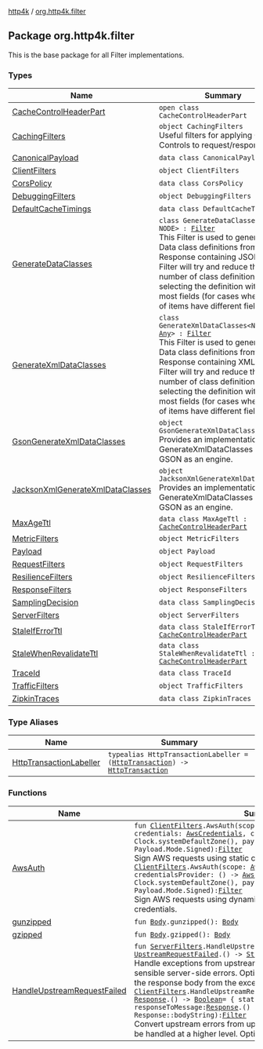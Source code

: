 [http4k](../index.md) / [org.http4k.filter](./index.md)

## Package org.http4k.filter

This is the base package for all Filter implementations.

### Types

| Name | Summary |
|---|---|
| [CacheControlHeaderPart](-cache-control-header-part/index.md) | `open class CacheControlHeaderPart` |
| [CachingFilters](-caching-filters/index.md) | `object CachingFilters`<br>Useful filters for applying Cache-Controls to request/responses |
| [CanonicalPayload](-canonical-payload/index.md) | `data class CanonicalPayload` |
| [ClientFilters](-client-filters/index.md) | `object ClientFilters` |
| [CorsPolicy](-cors-policy/index.md) | `data class CorsPolicy` |
| [DebuggingFilters](-debugging-filters/index.md) | `object DebuggingFilters` |
| [DefaultCacheTimings](-default-cache-timings/index.md) | `data class DefaultCacheTimings` |
| [GenerateDataClasses](-generate-data-classes/index.md) | `class GenerateDataClasses<out NODE> : `[`Filter`](../org.http4k.core/-filter/index.md)<br>This Filter is used to generate Data class definitions from a Response containing JSON. The Filter will try and reduce the number of class definitions by selecting the definition with the most fields (for cases where lists of items have different fields). |
| [GenerateXmlDataClasses](-generate-xml-data-classes/index.md) | `class GenerateXmlDataClasses<NODE : `[`Any`](https://kotlinlang.org/api/latest/jvm/stdlib/kotlin/-any/index.html)`> : `[`Filter`](../org.http4k.core/-filter/index.md)<br>This Filter is used to generate Data class definitions from a Response containing XML. The Filter will try and reduce the number of class definitions by selecting the definition with the most fields (for cases where lists of items have different fields). |
| [GsonGenerateXmlDataClasses](-gson-generate-xml-data-classes/index.md) | `object GsonGenerateXmlDataClasses`<br>Provides an implementation of GenerateXmlDataClasses using GSON as an engine. |
| [JacksonXmlGenerateXmlDataClasses](-jackson-xml-generate-xml-data-classes/index.md) | `object JacksonXmlGenerateXmlDataClasses`<br>Provides an implementation of GenerateXmlDataClasses using GSON as an engine. |
| [MaxAgeTtl](-max-age-ttl/index.md) | `data class MaxAgeTtl : `[`CacheControlHeaderPart`](-cache-control-header-part/index.md) |
| [MetricFilters](-metric-filters/index.md) | `object MetricFilters` |
| [Payload](-payload/index.md) | `object Payload` |
| [RequestFilters](-request-filters/index.md) | `object RequestFilters` |
| [ResilienceFilters](-resilience-filters/index.md) | `object ResilienceFilters` |
| [ResponseFilters](-response-filters/index.md) | `object ResponseFilters` |
| [SamplingDecision](-sampling-decision/index.md) | `data class SamplingDecision` |
| [ServerFilters](-server-filters/index.md) | `object ServerFilters` |
| [StaleIfErrorTtl](-stale-if-error-ttl/index.md) | `data class StaleIfErrorTtl : `[`CacheControlHeaderPart`](-cache-control-header-part/index.md) |
| [StaleWhenRevalidateTtl](-stale-when-revalidate-ttl/index.md) | `data class StaleWhenRevalidateTtl : `[`CacheControlHeaderPart`](-cache-control-header-part/index.md) |
| [TraceId](-trace-id/index.md) | `data class TraceId` |
| [TrafficFilters](-traffic-filters/index.md) | `object TrafficFilters` |
| [ZipkinTraces](-zipkin-traces/index.md) | `data class ZipkinTraces` |

### Type Aliases

| Name | Summary |
|---|---|
| [HttpTransactionLabeller](-http-transaction-labeller.md) | `typealias HttpTransactionLabeller = (`[`HttpTransaction`](../org.http4k.core/-http-transaction/index.md)`) -> `[`HttpTransaction`](../org.http4k.core/-http-transaction/index.md) |

### Functions

| Name | Summary |
|---|---|
| [AwsAuth](-aws-auth.md) | `fun `[`ClientFilters`](-client-filters/index.md)`.AwsAuth(scope: `[`AwsCredentialScope`](../org.http4k.aws/-aws-credential-scope/index.md)`, credentials: `[`AwsCredentials`](../org.http4k.aws/-aws-credentials/index.md)`, clock: Clock = Clock.systemDefaultZone(), payloadMode: `[`Payload.Mode`](-payload/-mode/index.md)` = Payload.Mode.Signed): `[`Filter`](../org.http4k.core/-filter/index.md)<br>Sign AWS requests using static credentials.`fun `[`ClientFilters`](-client-filters/index.md)`.AwsAuth(scope: `[`AwsCredentialScope`](../org.http4k.aws/-aws-credential-scope/index.md)`, credentialsProvider: () -> `[`AwsCredentials`](../org.http4k.aws/-aws-credentials/index.md)`, clock: Clock = Clock.systemDefaultZone(), payloadMode: `[`Payload.Mode`](-payload/-mode/index.md)` = Payload.Mode.Signed): `[`Filter`](../org.http4k.core/-filter/index.md)<br>Sign AWS requests using dynamically provided (expiring) credentials. |
| [gunzipped](gunzipped.md) | `fun `[`Body`](../org.http4k.core/-body/index.md)`.gunzipped(): `[`Body`](../org.http4k.core/-body/index.md) |
| [gzipped](gzipped.md) | `fun `[`Body`](../org.http4k.core/-body/index.md)`.gzipped(): `[`Body`](../org.http4k.core/-body/index.md) |
| [HandleUpstreamRequestFailed](-handle-upstream-request-failed.md) | `fun `[`ServerFilters`](-server-filters/index.md)`.HandleUpstreamRequestFailed(exceptionToBody: `[`UpstreamRequestFailed`](../org.http4k.cloudnative/-upstream-request-failed/index.md)`.() -> `[`String`](https://kotlinlang.org/api/latest/jvm/stdlib/kotlin/-string/index.html)` = { localizedMessage }): `[`Filter`](../org.http4k.core/-filter/index.md)<br>Handle exceptions from upstream calls and convert them into sensible server-side errors. Optionally pass in a function to format the response body from the exception.`fun `[`ClientFilters`](-client-filters/index.md)`.HandleUpstreamRequestFailed(responseWasSuccessful: `[`Response`](../org.http4k.core/-response/index.md)`.() -> `[`Boolean`](https://kotlinlang.org/api/latest/jvm/stdlib/kotlin/-boolean/index.html)` = { status.successful }, responseToMessage: `[`Response`](../org.http4k.core/-response/index.md)`.() -> `[`String`](https://kotlinlang.org/api/latest/jvm/stdlib/kotlin/-string/index.html)` = Response::bodyString): `[`Filter`](../org.http4k.core/-filter/index.md)<br>Convert upstream errors from upstream into exceptions which can be handled at a higher level. Optionally pass in: |

